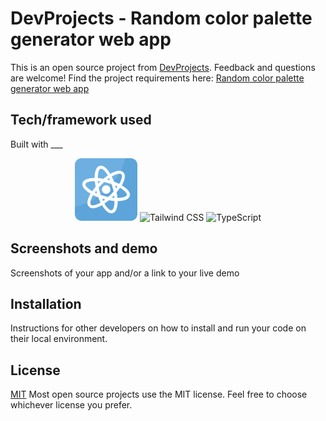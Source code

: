 # DevProjects - Random color palette generator web app

This is an open source project from [DevProjects](http://www.codementor.io/projects). Feedback and questions are welcome!
Find the project requirements here: [Random color palette generator web app](https://www.codementor.io/projects/web/random-color-palette-generator-web-app-ccdljvurh6)

## Tech/framework used
Built with ___

<div align="center">
  <img src="https://github.com/abel-cosmic/ColorPaletteGenerator/blob/main/assets/icons8-react-16.png"  width="100" height="100" />
  <img src="https://path.to.tailwindcss.icon" alt="Tailwind CSS" width="100" height="100" />
  <img src="https://path.to.typescript.icon" alt="TypeScript" width="100" height="100" />
</div>

## Screenshots and demo
Screenshots of your app and/or a link to your live demo

## Installation
Instructions for other developers on how to install and run your code on their local environment.

## License
[MIT](https://choosealicense.com/licenses/mit/)
Most open source projects use the MIT license. Feel free to choose whichever license you prefer.
